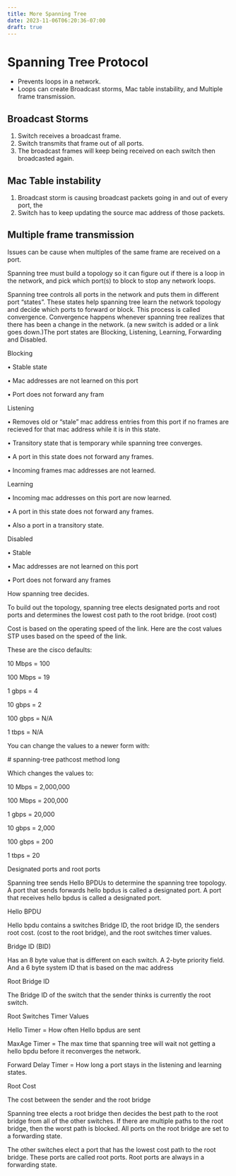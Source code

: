 ```yaml
---
title: More Spanning Tree
date: 2023-11-06T06:20:36-07:00
draft: true
---
```


# Spanning Tree Protocol

- Prevents loops in a network.
- Loops can create Broadcast storms, Mac table instability, and Multiple frame transmission.

## Broadcast Storms

1. Switch receives a broadcast frame.
2. Switch transmits that frame out of all ports.
3. The broadcast frames will keep being received on each switch then broadcasted again.

## Mac Table instability

1. Broadcast storm is causing broadcast packets going in and out of every port, the 
2. Switch has to keep updating the source mac address of those packets.

## Multiple frame transmission

Issues can be cause when multiples of the same frame are received on a port.

Spanning tree must build a topology so it can figure out if there is a loop in the network, and pick which port(s) to block to stop any network loops.

Spanning tree controls all ports in the network and puts them in different port “states”. These states help spanning tree learn the network topology and decide which ports to forward or block. This process is called convergence. Convergence happens whenever spanning tree realizes that there has been a change in the network. (a new switch is added or a link goes down.)The port states are Blocking, Listening, Learning, Forwarding and Disabled.

Blocking

• Stable state

• Mac addresses are not learned on this port

• Port does not forward any fram

Listening

• Removes old or “stale” mac address entries from this port if no frames are recieved for that mac address while it is in this state.

• Transitory state that is temporary while spanning tree converges.

• A port in this state does not forward any frames.

• Incoming frames mac addresses are not learned.

Learning

• Incoming mac addresses on this port are now learned.

• A port in this state does not forward any frames.

• Also a port in a transitory state.

Disabled

• Stable

• Mac addresses are not learned on this port

• Port does not forward any frames

How spanning tree decides.

To build out the topology, spanning tree elects designated ports and root ports and determines the lowest cost path to the root bridge. (root cost)

Cost is based on the operating speed of the link. Here are the cost values STP uses based on the speed of the link.

These are the cisco defaults:

10 Mbps = 100

100 Mbps = 19

1 gbps = 4

10 gbps = 2

100 gbps = N/A

1 tbps = N/A

You can change the values to a newer form with:

\# spanning-tree pathcost method long

Which changes the values to:

10 Mbps = 2,000,000

100 Mbps = 200,000

1 gbps = 20,000

10 gbps = 2,000

100 gbps = 200

1 tbps = 20

Designated ports and root ports

Spanning tree sends Hello BPDUs to determine the spanning tree topology. A port that sends forwards hello bpdus is called a designated port. A port that receives hello bpdus is called a designated port.

Hello BPDU

Hello bpdu contains a switches Bridge ID, the root bridge ID, the senders root cost. (cost to the root bridge), and the root switches timer values.

Bridge ID (BID)

Has an 8 byte value that is different on each switch. A 2-byte priority field. And a 6 byte system ID that is based on the mac address

Root Bridge ID

The Bridge ID of the switch that the sender thinks is currently the root switch.

Root Switches Timer Values

Hello Timer = How often Hello bpdus are sent

MaxAge Timer = The max time that spanning tree will wait not getting a hello bpdu before it reconverges the network.

Forward Delay Timer = How long a port stays in the listening and learning states.

Root Cost

The cost between the sender and the root bridge

Spanning tree elects a root bridge then decides the best path to the root bridge from all of the other switches. If there are multiple paths to the root bridge, then the worst path is blocked. All ports on the root bridge are set to a forwarding state.

The other switches elect a port that has the lowest cost path to the root bridge. These ports are called root ports. Root ports are always in a forwarding state.
